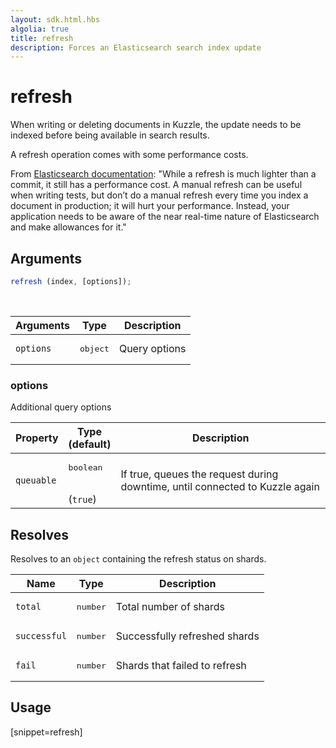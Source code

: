 ```yaml
---
layout: sdk.html.hbs
algolia: true
title: refresh
description: Forces an Elasticsearch search index update
---
```



# refresh

When writing or deleting documents in Kuzzle, the update needs to be indexed before being available in search results.

<div class="alert alert-info">
  A refresh operation comes with some performance costs.

From [Elasticsearch documentation](https://www.elastic.co/guide/en/elasticsearch/reference/current/docs-refresh.html):
"While a refresh is much lighter than a commit, it still has a performance cost. A manual refresh can be useful when writing tests, but don’t do a manual refresh every time you index a document in production; it will hurt your performance. Instead, your application needs to be aware of the near real-time nature of Elasticsearch and make allowances for it."

</div>

## Arguments

```javascript
refresh (index, [options]);
```

<br/>

| Arguments | Type   | Description                         |
| --------- | ------ | ----------------------------------- |
| `options` | <pre>object</pre> | Query options |

### options

Additional query options

| Property     | Type<br/>(default)    | Description   |
| -------------- | --------- | ------------- |
| `queuable` | <pre>boolean</pre><br/>(`true`) | If true, queues the request during downtime, until connected to Kuzzle again |

## Resolves

Resolves to an `object` containing the refresh status on shards.

| Name     | Type   | Description          |
| -------- | ------ | ---------------------------------------------- |
| `total` | <pre>number</pre> | Total number of shards |
| `successful` | <pre>number</pre> | Successfully refreshed shards |
| `fail` | <pre>number</pre> | Shards that failed to refresh |

## Usage

[snippet=refresh]

